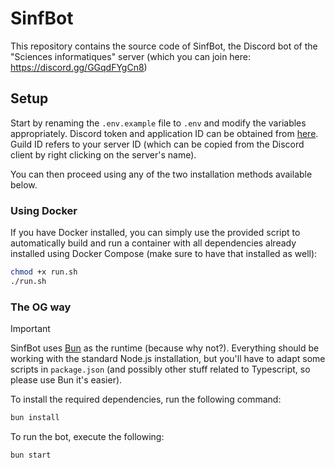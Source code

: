 # SinfBot

This repository contains the source code of SinfBot, the Discord bot of the "Sciences informatiques" server (which you can join here: <https://discord.gg/GGqdFYgCn8>)

## Setup

Start by renaming the `.env.example` file to `.env` and modify the variables appropriately. Discord token and application ID can be obtained from [here](https://discord.com/developers/applications). Guild ID refers to your server ID (which can be copied from the Discord client by right clicking on the server's name).

You can then proceed using any of the two installation methods available below.

### Using Docker

If you have Docker installed, you can simply use the provided script to automatically build and run a container with all dependencies already installed using Docker Compose (make sure to have that installed as well):

```sh
chmod +x run.sh
./run.sh
```

### The OG way

> [!IMPORTANT]
> SinfBot uses [Bun](https://bun.sh/) as the runtime (because why not?). Everything should be working with the standard Node.js installation, but you'll have to adapt some scripts in `package.json` (and possibly other stuff related to Typescript, so please use Bun it's easier).

To install the required dependencies, run the following command:

```sh
bun install
```

To run the bot, execute the following:

```sh
bun start
```
